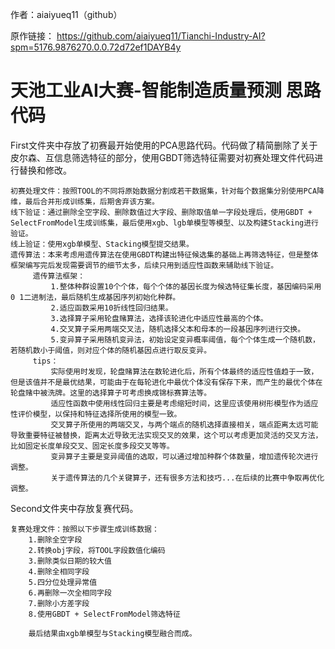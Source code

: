 作者：aiaiyueq11（github）

原作链接：
https://github.com/aiaiyueq11/Tianchi-Industry-AI?spm=5176.9876270.0.0.72d72ef1DAYB4y

# 天池工业AI大赛-智能制造质量预测  思路代码

First文件夹中存放了初赛最开始使用的PCA思路代码。代码做了精简删除了关于皮尔森、互信息筛选特征的部分，使用GBDT筛选特征需要对初赛处理文件代码进行替换和修改。

    初赛处理文件：按照TOOL的不同将原始数据分割成若干数据集，针对每个数据集分别使用PCA降维，最后合并形成训练集，后期舍弃该方案。
    线下验证：通过删除全空字段、删除数值过大字段、删除取值单一字段处理后，使用GBDT + SelectFromModel生成训练集，最后使用xgb、lgb单模型等模型、以及构建Stacking进行验证。
    线上验证：使用xgb单模型、Stacking模型提交结果。
    遗传算法：本来考虑用遗传算法在使用GBDT构建出特征候选集的基础上再筛选特征，但是整体框架编写完后发现需要调节的细节太多，后续只用到适应性函数来辅助线下验证。
         遗传算法框架：
             1.整体种群设置10个个体，每个个体的基因长度为候选特征集长度，基因编码采用0 1二进制法，最后随机生成基因序列初始化种群。
             2.适应函数采用10折线性回归结果。
             3.选择算子采用轮盘赌算法，选择该轮进化中适应性最高的个体。
             4.交叉算子采用两端交叉法，随机选择父本和母本的一段基因序列进行交换。
             5.变异算子采用随机变异法，初始设定变异概率阈值，每个个体生成一个随机数，若随机数小于阈值，则对应个体的随机基因点进行取反变异。
         tips：
             实际使用时发现，轮盘赌算法在数轮进化后，所有个体最终的适应性值趋于一致，但是该值并不是最优结果，可能由于在每轮进化中最优个体没有保存下来，而产生的最优个体在轮盘赌中被洗牌。这里的选择算子可考虑换成锦标赛算法等。
             适应性函数中使用线性回归主要是考虑缩短时间，这里应该使用树形模型作为适应性评价模型，以保持和特征选择所使用的模型一致。
             交叉算子所使用的两端交叉，与两个端点的随机选择直接相关，端点距离太远可能导致重要特征被替换，距离太近导致无法实现交叉的效果，这个可以考虑更加灵活的交叉方法，比如固定长度单段交叉、固定长度多段交叉等等。
             变异算子主要是变异阈值的选取，可以通过增加种群个体数量，增加遗传轮次进行调整。
             关于遗传算法的几个关键算子，还有很多方法和技巧...在后续的比赛中争取再优化调整。

Second文件夹中存放复赛代码。

    复赛处理文件：按照以下步骤生成训练数据：
        1.删除全空字段
        2.转换obj字段，将TOOL字段数值化编码
        3.删除类似日期的较大值
        4.删除全相同字段
        5.四分位处理异常值
        6.再删除一次全相同字段
        7.删除小方差字段
        8.使用GBDT + SelectFromModel筛选特征
        
        最后结果由xgb单模型与Stacking模型融合而成。
